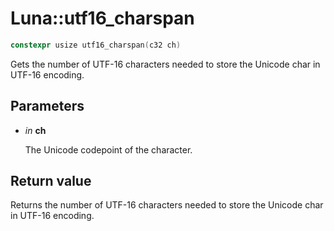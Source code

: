 # Luna::utf16_charspan

```c++
constexpr usize utf16_charspan(c32 ch)
```

Gets the number of UTF-16 characters needed to store the Unicode char in UTF-16 encoding. 



## Parameters
* *in* **ch**

    The Unicode codepoint of the character. 

## Return value
Returns the number of UTF-16 characters needed to store the Unicode char in UTF-16 encoding. 

